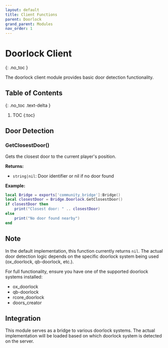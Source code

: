 ```yaml
---
layout: default
title: Client Functions
parent: Doorlock
grand_parent: Modules
nav_order: 1
---
```


# Doorlock Client
{: .no_toc }

The doorlock client module provides basic door detection functionality.

## Table of Contents
{: .no_toc .text-delta }

1. TOC
{:toc}

## Door Detection

### GetClosestDoor()

Gets the closest door to the current player's position.

**Returns:**
- `string|nil`: Door identifier or nil if no door found

**Example:**
```lua
local Bridge = exports['community_bridge']:Bridge()
local closestDoor = Bridge.Doorlock.GetClosestDoor()
if closestDoor then
    print("Closest door: " .. closestDoor)
else
    print("No door found nearby")
end
```

## Note

In the default implementation, this function currently returns `nil`. The actual door detection logic depends on the specific doorlock system being used (ox_doorlock, qb-doorlock, etc.).

For full functionality, ensure you have one of the supported doorlock systems installed:
- ox_doorlock
- qb-doorlock  
- rcore_doorlock
- doors_creator

## Integration

This module serves as a bridge to various doorlock systems. The actual implementation will be loaded based on which doorlock system is detected on the server.
